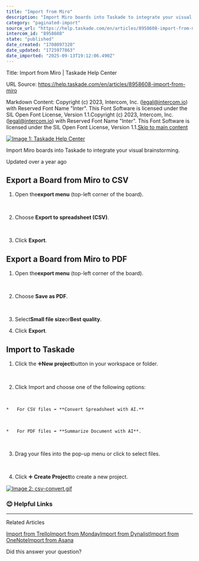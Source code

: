 ```yaml
---
title: "Import from Miro"
description: "Import Miro boards into Taskade to integrate your visual brainstorming."
category: "paginated-import"
source_url: "https://help.taskade.com/en/articles/8958608-import-from-miro"
intercom_id: "8958608"
state: "published"
date_created: "1708097320"
date_updated: "1725977863"
date_imported: "2025-09-13T19:12:06.490Z"
---
```


Title: Import from Miro | Taskade Help Center

URL Source: https://help.taskade.com/en/articles/8958608-import-from-miro

Markdown Content:
Copyright (c) 2023, Intercom, Inc. (legal@intercom.io) with Reserved Font Name "Inter". This Font Software is licensed under the SIL Open Font License, Version 1.1.Copyright (c) 2023, Intercom, Inc. (legal@intercom.io) with Reserved Font Name "Inter". This Font Software is licensed under the SIL Open Font License, Version 1.1.[Skip to main content](https://help.taskade.com/en/articles/8958608-import-from-miro#main-content)

[![Image 1: Taskade Help Center](https://downloads.intercomcdn.com/i/o/490280/d14603621e78c833c2d0e66f/2d1230f35f3009fff25b2989e93312a5.png)](https://help.taskade.com/en/)

Import Miro boards into Taskade to integrate your visual brainstorming.

Updated over a year ago

**Export a Board from Miro to CSV**
-----------------------------------

1.   Open the**export menu** (top-left corner of the board).

​

2.   Choose **Export to spreadsheet (CSV)**.

​

3.   Click **Export**.

**Export a Board from Miro to PDF**
-----------------------------------

1.   Open the**export menu** (top-left corner of the board).

​

2.   Choose **Save as PDF**.

​

3.   Select**Small file size**or**Best quality**.

4.   Click **Export**.

**Import to Taskade**
---------------------

1.   Click the ➕**New project**button in your workspace or folder.

​

2.   Click Import and choose one of the following options:

​

    *   For CSV files ➡ **Convert Spreadsheet with AI.**

​

    *   For PDF files ➡ **Summarize Document with AI**.

​

3.   Drag your files into the pop-up menu or click to select files.

​

4.   Click ➕ **Create Project**to create a new project.

[![Image 2: csv-convert.gif](https://taskade.intercom-attachments-7.com/i/o/965376875/5aaeefd3c14895d2404b87ad/18947478823059?expires=1757792700&signature=de5d37394ef6bfbfcf733e8eda2ee55ce88c0ce1ace7f838b2e8c50017030138&req=fSYiFc54lYZaFb4f3HP0gECZZWrR84tXP1WKPONAN10%2FHV9b%2FMzP%2BeWmTleO%0Axyhp9AKyQBYE9fVufQ%3D%3D%0A)](https://taskade.intercom-attachments-7.com/i/o/965376875/5aaeefd3c14895d2404b87ad/18947478823059?expires=1757792700&signature=de5d37394ef6bfbfcf733e8eda2ee55ce88c0ce1ace7f838b2e8c50017030138&req=fSYiFc54lYZaFb4f3HP0gECZZWrR84tXP1WKPONAN10%2FHV9b%2FMzP%2BeWmTleO%0Axyhp9AKyQBYE9fVufQ%3D%3D%0A)

### **😊 Helpful Links**

* * *

Related Articles

[Import from Trello](https://help.taskade.com/en/articles/8958591-import-from-trello)[Import from Monday](https://help.taskade.com/en/articles/8958596-import-from-monday)[Import from Dynalist](https://help.taskade.com/en/articles/8958599-import-from-dynalist)[Import from OneNote](https://help.taskade.com/en/articles/8958606-import-from-onenote)[Import from Asana](https://help.taskade.com/en/articles/8958607-import-from-asana)

Did this answer your question?
